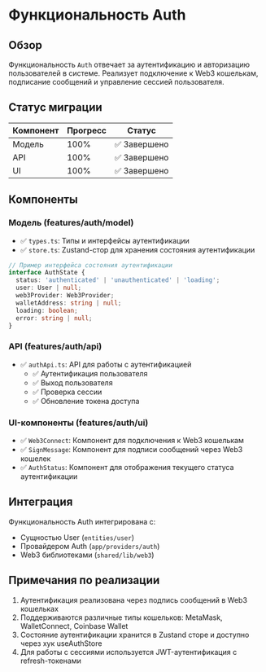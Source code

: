 # Функциональность Auth

## Обзор

Функциональность `Auth` отвечает за аутентификацию и авторизацию пользователей в системе.
Реализует подключение к Web3 кошелькам, подписание сообщений и управление сессией пользователя.

## Статус миграции

| Компонент     | Прогресс | Статус                               |
|---------------|----------|--------------------------------------|
| Модель        | 100%     | ✅ Завершено                          |
| API           | 100%     | ✅ Завершено                          |
| UI            | 100%     | ✅ Завершено                          |

## Компоненты

### Модель (features/auth/model)
- ✅ `types.ts`: Типы и интерфейсы аутентификации
- ✅ `store.ts`: Zustand-стор для хранения состояния аутентификации

```typescript
// Пример интерфейса состояния аутентификации
interface AuthState {
  status: 'authenticated' | 'unauthenticated' | 'loading';
  user: User | null;
  web3Provider: Web3Provider;
  walletAddress: string | null;
  loading: boolean;
  error: string | null;
}
```

### API (features/auth/api)
- ✅ `authApi.ts`: API для работы с аутентификацией
  - ✅ Аутентификация пользователя
  - ✅ Выход пользователя
  - ✅ Проверка сессии
  - ✅ Обновление токена доступа

### UI-компоненты (features/auth/ui)
- ✅ `Web3Connect`: Компонент для подключения к Web3 кошелькам
- ✅ `SignMessage`: Компонент для подписи сообщений через Web3 кошелек
- ✅ `AuthStatus`: Компонент для отображения текущего статуса аутентификации

## Интеграция

Функциональность Auth интегрирована с:
- Сущностью User (`entities/user`)
- Провайдером Auth (`app/providers/auth`)
- Web3 библиотеками (`shared/lib/web3`)

## Примечания по реализации

1. Аутентификация реализована через подпись сообщений в Web3 кошельках
2. Поддерживаются различные типы кошельков: MetaMask, WalletConnect, Coinbase Wallet
3. Состояние аутентификации хранится в Zustand сторе и доступно через хук useAuthStore
4. Для работы с сессиями используется JWT-аутентификация с refresh-токенами 
